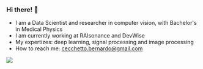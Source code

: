 ### Hi there! 👋



- I am a Data Scientist and researcher in computer vision, with Bachelor's in Medical Physics
- I am currently working at RAIsonance and DevWise
- My expertizes: deep learning, signal processing and image processing
- How to reach me: cecchetto.bernardo@gmail.com


![](https://komarev.com/ghpvc/?username=bernardocecchetto)
